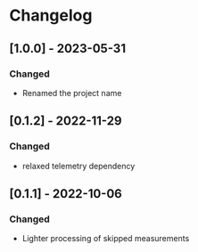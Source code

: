 # Changelog

## [1.0.0] - 2023-05-31
### Changed
* Renamed the project name


## [0.1.2] - 2022-11-29
### Changed
* relaxed telemetry dependency

## [0.1.1] - 2022-10-06

### Changed
* Lighter processing of skipped measurements


